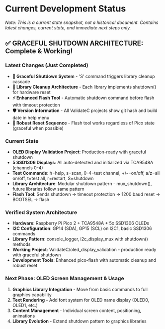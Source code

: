 # Current Development Status
*Note: This is a current state snapshot, not a historical document. Contains latest changes, current state, and immediate next steps only.*

## ✅ GRACEFUL SHUTDOWN ARCHITECTURE: Complete & Working!

### Latest Changes (Just Completed)
- **🧹 Graceful Shutdown System** - 'S' command triggers library cleanup cascade
- **🔧 Library Cleanup Architecture** - Each library implements shutdown() for hardware reset
- **⚡ Enhanced Flash Tool** - Automatic shutdown command before flash with timeout protection
- **🛡️ Version Information** - All ValidateC projects show git hash and build date in help menu
- **🔄 Robust Reset Sequence** - Flash tool works regardless of Pico state (graceful when possible)

### Current State
- **OLED Display Validation Project**: Production-ready with graceful shutdown
- **5 SSD1306 Displays**: All auto-detected and initialized via TCA9548A (channels 0-4)
- **Test Commands**: h=help, s=scan, 0-4=test channel, +/-=on/off, a/z=all on/off, t=test all, r=restart, S=shutdown
- **Library Architecture**: Modular shutdown pattern - mux_shutdown(), future libraries follow same pattern
- **Flash Tool**: Sends shutdown → timeout protection → 1200 baud reset → BOOTSEL → flash

### Verified System Architecture
- **Hardware**: Raspberry Pi Pico 2 + TCA9548A + 5x SSD1306 OLEDs
- **I2C Configuration**: GP14 (SDA), GP15 (SCL) on I2C1, basic SSD1306 commands
- **Library Pattern**: console_logger, i2c_display_mux with shutdown() methods
- **Working Project**: ValidateC/oled_display_validation - production ready with graceful shutdown
- **Development Tools**: Enhanced pico-flash with automatic cleanup and robust reset

### Next Phase: OLED Screen Management & Usage
1. **Graphics Library Integration** - Move from basic commands to full graphics capability
2. **Text Rendering** - Add font system for OLED name display (OLED0, OLED1, etc.)
3. **Content Management** - Individual screen content, positioning, animations
4. **Library Evolution** - Extend shutdown pattern to graphics libraries
